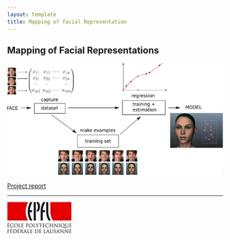 ```yaml
---
layout: template
title: Mapping of facial Representation
---
```


## Mapping of Facial Representations 
![](faces.jpg)

[Project report](mapping_of_facial_representations-firmenich2011.pdf)


---
[![EPFL](epfl.jpg)](http://www.epfl.ch)
